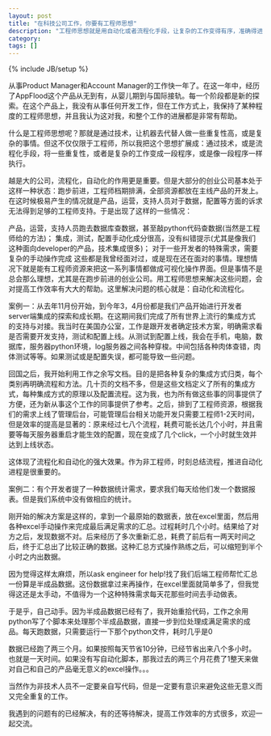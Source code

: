 ```yaml
---
layout: post
title: "在科技公司工作，你要有工程师思想"
description: "工程师思想就是用自动化或者流程化手段，让复杂的工作变得有序，准确得进行。"
category: 
tags: []
---
```

{% include JB/setup %}


从事Product Manager和Account Manager的工作快一年了。在这一年中，经历了AppFlood这个产品从无到有，从婴儿期到与国际接轨。每一个阶段都是新的探索。在这个产品上，我没有从事任何开发工作，但在工作方式上，我保持了某种程度的工程师思想，并且我认为这对我，和整个工作的进展都是非常有帮助。

什么是工程师思想呢？那就是通过技术，让机器去代替人做一些重复性高，或是复杂的事情。但这不仅仅限于工程师，所以我把这个思想扩展成：通过技术，或是流程化手段，将一些重复性，或者是复杂的工作变成一段程序，或是像一段程序一样执行。

越是大的公司，流程化，自动化的作用更是重要。但是大部分的创业公司基本处于这样一种状态：跑步前进，工程师档期排满，全部资源都放在主线产品的开发上。在这时候极易产生的情况就是产品，运营，支持人员对于数据，配置等方面的诉求无法得到足够的工程师支持。于是出现了这样的一些情况：

产品，运营，支持人员跑去数据库查数据，甚至敲python代码查数据(当然是工程师给的方法)；
集成，测试，配置手动化成分很高，没有纠错提示(尤其是像我们这种面向developer的产品，技术集成很多)；
对于一些开发者的特殊需求，需要复杂的手动操作完成
这些都是我曾经面对过，或是现在还在面对的事情。理想情况下就是能有工程师资源来把这一系列事情都做成可视化操作界面。但是事情不是总会那么理想，尤其是在跑步前进的创业公司。用工程师思想来解决这些问题，会对提高工作效率有大大的帮助。这里解决问题的核心就是：自动化和流程化。

案例一：从去年11月份开始，到今年3，4月份都是我们产品开始进行开发者server端集成的探索和成长期。在这期间我们完成了所有世界上流行的集成方式的支持与对接。我当时在美国办公室，工作是跟开发者确定技术方案，明确需求看是否需要开发支持，测试和配置上线。从测试到配置上线，我会在手机，电脑，数据库，服务器python环境，log服务器之间各种穿梭。中间包括各种肉体查错，肉体测试等等。如果测试或是配置失误，都可能导致一些问题。

回国之后，我开始利用工作之余写文档。目的是把各种复杂的集成方式归类，每个类别再明确流程和方法。几十页的文档不多，但是这些文档定义了所有的集成方式，每种集成方式的原理以及配置流程。这为我，也为所有做这些事的同事提供了方便，还为新从事这个工作的同事提供了参考。之后，排到了工程师资源，根据我们的需求上线了管理后台，可能管理后台相关功能开发只需要工程师1-2天时间，但是效率的提高是显著的：原来经过七八个流程，耗费可能长达几个小时，并且需要等每天服务器重启才能生效的配置，现在变成了几个click，一个小时就生效并达到上线状态。

这体现了流程化和自动化的强大效果。作为非工程师，时刻总结流程，推进自动化进程是很重要的。

案例二：有个开发者提了一种数据统计需求，要求我们每天给他们发一个数据报表。但是我们系统中没有做相应的统计。

刚开始的解决方案是这样的，拿到一个最原始的数据表，放在excel里面，然后用各种excel手动操作来完成最后满足需求的汇总。过程耗时几个小时。结果给了对方之后，发现数据不对。后来经历了多次重新汇总，耗费了前后有一两天时间之后，终于汇总出了比较正确的数据。这种汇总方式操作熟练之后，可以缩短到半个小时之内出数据。

因为觉得这样太麻烦，所以ask engineer for help!找了我们后端工程师帮忙汇总一份算是半成品数据。这份数据拿过来再操作，在excel里面就简单多了，但我觉得这还是太手动，不值得为一个这种特殊需求每天花那些时间去手动做表。

于是乎，自己动手。因为半成品数据已经有了，我开始重拾代码，工作之余用python写了个脚本来处理那个半成品数据，直接一步到位处理成满足需求的成品。每天跑数据，只需要运行一下那个python文件，耗时几乎是0

数据已经跑了两三个月。如果按照每天节省10分钟，已经节省出来八个多小时。也就是一天时间。如果没有写自动化脚本，那我过去的两三个月花费了1整天来做对自己和自己的产品毫无意义的excel操作。。。

当然作为非技术人员不一定要亲自写代码，但是一定要有意识来避免这些无意义而又完全重复的工作。

我遇到的问题有的已经解决，有的还等待解决，提高工作效率的方式很多，欢迎一起交流。